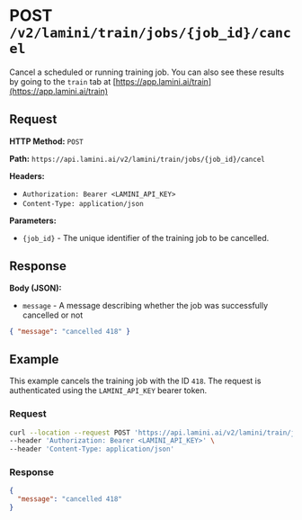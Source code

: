 # POST `/v2/lamini/train/jobs/{job_id}/cancel`

Cancel a scheduled or running training job. You can also see these results by going to the `train` tab at [https://app.lamini.ai/train](https://app.lamini.ai/train)

## Request

**HTTP Method:** `POST`

**Path:** `https://api.lamini.ai/v2/lamini/train/jobs/{job_id}/cancel`

**Headers:**

- `Authorization: Bearer <LAMINI_API_KEY>`
- `Content-Type: application/json`

**Parameters:**

- `{job_id}` - The unique identifier of the training job to be cancelled.

## Response

**Body (JSON):**

- `message` - A message describing whether the job was successfully cancelled or not

```json
{ "message": "cancelled 418" }
```

## Example

This example cancels the training job with the ID `418`. The request is authenticated using the `LAMINI_API_KEY` bearer token.

### Request

```bash
curl --location --request POST 'https://api.lamini.ai/v2/lamini/train/jobs/418/cancel' \
--header 'Authorization: Bearer <LAMINI_API_KEY>' \
--header 'Content-Type: application/json'
```

### Response

```json
{
  "message": "cancelled 418"
}
```
